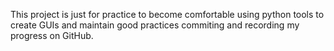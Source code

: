 This project is just for practice to become comfortable using python tools to create GUIs and maintain good practices commiting and recording my progress on GitHub.

